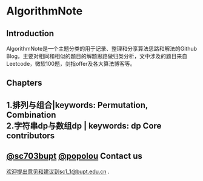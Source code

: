 AlgorithmNote
=============
Introduction
------------
AlgorithmNote是一个主题分类的用于记录、整理和分享算法思路和解法的Github Blog，主要对相同和相似的题目的解题思路做归类分析，文中涉及的题目来自Leetcode，微软100题，剑指offer及各大算法博客等。

Chapters
------------
1.排列与组合|keywords: Permutation, Combination  
2.字符串dp与数组dp | keywords: dp
Core contributors
------------
[@sc703bupt](https://github.com/sc703bupt)
[@popolou](https://github.com/popolou)
Contact us
------------
欢迎提出意见和建议到sc1_1@bupt.edu.cn .

